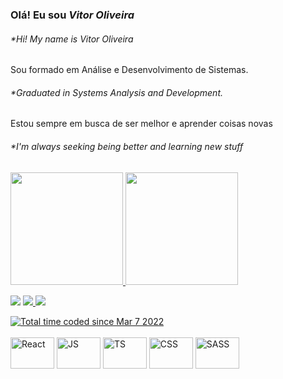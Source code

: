 ### Olá! Eu sou *Vitor Oliveira* 
###### *_Hi! My name is *Vitor Oliveira*_
Sou formado em Análise e Desenvolvimento de Sistemas. 
###### *_Graduated in Systems Analysis and Development._

<p>Estou sempre em busca de ser melhor e aprender coisas novas</p>

###### *_I'm always seeking being better and learning new stuff_

<div>
  <a href="https://github.com/vitor-skt"> 
    <img height="180em" src="https://github-readme-stats.vercel.app/api?username=vitor-skt&show_icons=true&theme=tokyonight"/>
    <img height="180em" src="https://github-readme-stats.vercel.app/api/top-langs/?username=vitor-skt&langs_count=4&show_icons=true&theme=tokyonight"/>
</div>
  
<a href="https://www.linkedin.com/in/vitor-oliveira-6286931a4/" target="_blank"><img src="https://img.shields.io/badge/LinkedIn-0077B5?style=for-the-badge&logo=linkedin&logoColor=white" target="_blank"></a>
<a href="https://wa.me/5511979728130" target="_blank"><img src="https://img.shields.io/badge/WhatsApp-25D366?style=for-the-badge&logo=whatsapp&logoColor=white" target="_blank">
<a href="mailto:vitor.oliveiramzx@gmail.com"><img src="https://img.shields.io/badge/Gmail-D14836?style=for-the-badge&logo=gmail&logoColor=white" target="_blank"></a>
  <div>
    <a href="https://wakatime.com/@652f1f63-f1f7-4d95-899a-607c0e0ce079"><img src="https://wakatime.com/badge/user/652f1f63-f1f7-4d95-899a-607c0e0ce079.svg" alt="Total time coded since Mar 7 2022" /></a>
  </div>
  
<div style="display inline_block"><br>
  <img align="center" alt="React" height="50" width="70" src="https://cdn.jsdelivr.net/gh/devicons/devicon/icons/react/react-original.svg" />
  <img align="center" alt="JS" height="50" width="70" src="https://cdn.jsdelivr.net/gh/devicons/devicon/icons/javascript/javascript-original.svg" />
  <img align="center" alt="TS" height="50" width="70" src="https://cdn.jsdelivr.net/gh/devicons/devicon/icons/typescript/typescript-original.svg" />
  <img align="center" alt="CSS" height="50" width="70" src="https://cdn.jsdelivr.net/gh/devicons/devicon/icons/css3/css3-original.svg" />
  <img align="center" alt="SASS" height="50" width="70" src="https://cdn.jsdelivr.net/gh/devicons/devicon/icons/sass/sass-original.svg" />
</div>
